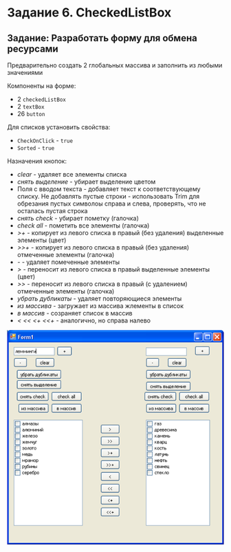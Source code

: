 # Задание 6. CheckedListBox
## Задание: Разработать форму для обмена ресурсами

Предварительно создать 2 глобальных массива и заполнить из любыми значениями

Компоненты на форме:
- 2 `checkedListBox`
- 2 `textBox`
- 26 `button`

Для списков установить свойства:
- `CheckOnClick` - `true`
- `Sorted` - `true`

Назначения кнопок:
- _clear_ - удаляет все элементы списка
- _снять выделение_ - убирает выделение цветом
- Поля с вводом текста - добавляет текст к соответствующему списку. Не добавлять пустые строки - использовать Trim для обрезания пустых символоы справа и слева, проверять, что не осталась пустая строка
- _снять check_ - убирает пометку (галочка)
- _check all_ - пометить все элементы (галочка)
- _>+_ - копирует из левого списка в правый (без удаления) выделенные элементы (цвет)
- _>>+_ - копирует из левого списка в правый (без удаления) отмеченные элементы (галочка)
- _-_ - удаляет помеченные элементы
- _>_ - переносит из левого списка в правый выделенные элементы (цвет)
- _>>_ - переносит из левого списка в правый (с удалением) отмеченные элементы (галочка)
- _убрать дубликаты_ - удаляет повторяющиеся элементы
- _из массива_ - загружает из массива жлементы в список
- _в массив_ - созраняет список в массив
- _<_ _<<_ _<+_ _<<+_ - аналогично, но справа налево

![](https://github.com/kefaxoo/csharp-bsuir/raw/main/l6/images/Picture%201.png)